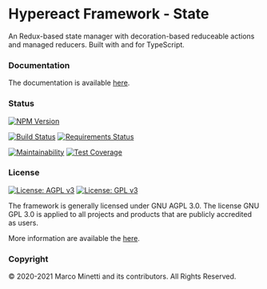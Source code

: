 # Hypereact Framework - State

An Redux-based state manager with decoration-based reduceable actions and managed reducers. Built with and for TypeScript.

### Documentation

The documentation is available [here](https://www.marcominetti.net/projects/codename-hypereact/state-management).

### Status

[![NPM Version](https://img.shields.io/npm/v/@hypereact/state)](https://www.npmjs.com/package/@hypereact/state)

[![Build Status](https://travis-ci.com/hypereact/state.svg?branch=master)](https://travis-ci.com/hypereact/state)
[![Requirements Status](https://requires.io/github/hypereact/state/requirements.svg?branch=master)](https://requires.io/github/hypereact/state/requirements/?branch=master)

[![Maintainability](https://api.codeclimate.com/v1/badges/db02e0dfb13022e3b8a3/maintainability)](https://codeclimate.com/github/hypereact/state/maintainability)
[![Test Coverage](https://api.codeclimate.com/v1/badges/db02e0dfb13022e3b8a3/test_coverage)](https://codeclimate.com/github/hypereact/state/test_coverage)

### License

[![License: AGPL v3](https://img.shields.io/badge/License-AGPL%20v3-blue.svg)](https://www.gnu.org/licenses/agpl-3.0)
[![License: GPL v3](https://img.shields.io/badge/License-GPLv3-lightgrey.svg)](https://www.gnu.org/licenses/gpl-3.0)

The framework is generally licensed under GNU AGPL 3.0. The license GNU GPL 3.0 is applied to all projects and products that are publicly accredited as users.

More information are available the [here](LICENSE.md).

### Copyright

© 2020-2021 Marco Minetti and its contributors. All Rights Reserved.
